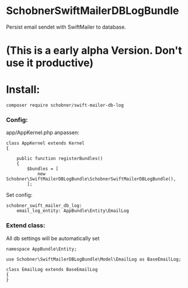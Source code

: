 # SchobnerSwiftMailerDBLogBundle
Persist email sendet with SwiftMailer to database.

# (This is a early alpha Version. Don't use it productive)

# Install:

```composer require schobner/swift-mailer-db-log```

### Config:
app/AppKernel.php anpassen:

```
class AppKernel extends Kernel
{

    public function registerBundles()
    {
        $bundles = [
            new Schobner\SwiftMailerDBLogBundle\SchobnerSwiftMailerDBLogBundle(),
        ];

```
Set config:
```
schobner_swift_mailer_db_log:
    email_log_entity: AppBundle\Entity\EmailLog
```

### Extend class:
All db settings will be automatically set
```
namespace AppBundle\Entity;

use Schobner\SwiftMailerDBLogBundle\Model\EmailLog as BaseEmailLog;

class EmailLog extends BaseEmailLog
{
}
```

